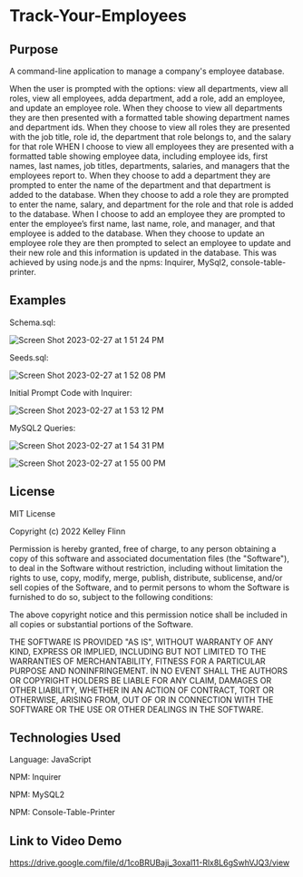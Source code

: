 # Track-Your-Employees

## Purpose

A command-line application to manage a company's employee database.

When the user is prompted with the options: view all departments, view all roles, view all employees, adda department, add a role, add an employee, and update an employee role. When they choose to view all departments they are then presented with a formatted table showing department names and department ids. When they choose to view all roles they are presented with the job title, role id, the department that role belongs to, and the salary for that role
WHEN I choose to view all employees they are presented with a formatted table showing employee data, including employee ids, first names, last names, job titles, departments, salaries, and managers that the employees report to. When they choose to add a department they are prompted to enter the name of the department and that department is added to the database. When they choose to add a role they are prompted to enter the name, salary, and department for the role and that role is added to the database. When I choose to add an employee they are prompted to enter the employee’s first name, last name, role, and manager, and that employee is added to the database. When they choose to update an employee role they are then prompted to select an employee to update and their new role and this information is updated in the database. This was achieved by using node.js and the npms: Inquirer, MySql2, console-table-printer. 

## Examples

Schema.sql:

![Screen Shot 2023-02-27 at 1 51 24 PM](https://user-images.githubusercontent.com/116764540/221655982-f6d29400-00f4-4f3b-85df-9016811eba1e.png)


Seeds.sql:

![Screen Shot 2023-02-27 at 1 52 08 PM](https://user-images.githubusercontent.com/116764540/221656127-9fa5b96e-53ec-46df-9aaa-642b173b592e.png)


Initial Prompt Code with Inquirer:

![Screen Shot 2023-02-27 at 1 53 12 PM](https://user-images.githubusercontent.com/116764540/221656348-e6c57e1d-3efd-451b-a764-4453c03ab11e.png)


MySQL2 Queries:

![Screen Shot 2023-02-27 at 1 54 31 PM](https://user-images.githubusercontent.com/116764540/221656577-2152809e-f9d2-4d74-bf1c-57eb57577a54.png)

![Screen Shot 2023-02-27 at 1 55 00 PM](https://user-images.githubusercontent.com/116764540/221656661-bfe10488-30a4-4cbb-9fea-16fba154a834.png)

## License

MIT License

Copyright (c) 2022 Kelley Flinn

Permission is hereby granted, free of charge, to any person obtaining a copy
of this software and associated documentation files (the "Software"), to deal
in the Software without restriction, including without limitation the rights
to use, copy, modify, merge, publish, distribute, sublicense, and/or sell
copies of the Software, and to permit persons to whom the Software is
furnished to do so, subject to the following conditions:

The above copyright notice and this permission notice shall be included in all
copies or substantial portions of the Software.

THE SOFTWARE IS PROVIDED "AS IS", WITHOUT WARRANTY OF ANY KIND, EXPRESS OR
IMPLIED, INCLUDING BUT NOT LIMITED TO THE WARRANTIES OF MERCHANTABILITY,
FITNESS FOR A PARTICULAR PURPOSE AND NONINFRINGEMENT. IN NO EVENT SHALL THE
AUTHORS OR COPYRIGHT HOLDERS BE LIABLE FOR ANY CLAIM, DAMAGES OR OTHER
LIABILITY, WHETHER IN AN ACTION OF CONTRACT, TORT OR OTHERWISE, ARISING FROM,
OUT OF OR IN CONNECTION WITH THE SOFTWARE OR THE USE OR OTHER DEALINGS IN THE
SOFTWARE.

## Technologies Used

Language: JavaScript

NPM: Inquirer

NPM: MySQL2

NPM: Console-Table-Printer

## Link to Video Demo

https://drive.google.com/file/d/1coBRUBaji_3oxal11-Rlx8L6gSwhVJQ3/view
